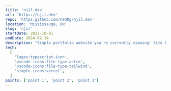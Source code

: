 ```yaml
---
title: 'njil.dev'
url: 'https://njil.dev'
repo: 'https:github.com/n9d0g/njil.dev'
location: 'Mississauga, ON'
slug: 'njil'
startDate: 2022-10-01
endDate: 2024-02-14
description: "Simple portfolio website you're currently viewing! Site built with Astro and TailwindCSS. Using Spotify API to retrieve current listening status. Deployed with Vercel."
tech:
  [
    'logos:typescript-icon',
    'vscode-icons:file-type-astro',
    'vscode-icons:file-type-tailwind',
    'simple-icons:vercel',
  ]
points: ['point 1', 'point 2', 'point 3']
---
```

